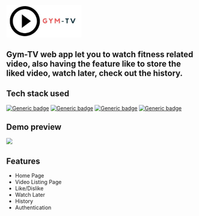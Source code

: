 <img src="src/assets/images/logo.jpg" width="200px"/>

## Gym-TV web app let you to watch fitness related video, also having the feature like to store the liked video, watch later, check out the history.

## Tech stack used
[![Generic badge](https://img.shields.io/badge/USES-HTML-blue.svg)](https://shields.io/) 
[![Generic badge](https://img.shields.io/badge/USES-CSS-blue.svg)](https://shields.io/) 
[![Generic badge](https://img.shields.io/badge/USES-JS-blue.svg)](https://shields.io/)
[![Generic badge](https://img.shields.io/badge/USES-React-blue.svg)](https://shields.io/)

## Demo preview
<img src="src/assets/images/demo-animation.gif" width="700px"/>

## Features
- Home Page
- Video Listing Page
- Like/Dislike
- Watch Later
- History
- Authentication

